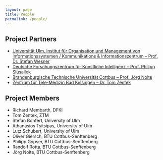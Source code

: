 ```yaml
---
layout: page
title: People
permalink: /people/
---
```


## Project Partners

* [Universität Ulm, Institut für Organisation und Management von Informationssystemen / Kommunikations & Informationszentrum – Prof. Dr. Stefan Wesner](http://www.uni-ulm.de/in/omi/)
* [Deutsche Forschungszentrum für Künstliche Intelligenz – Prof. Philipp Slusallek](https://www.dfki.de/web/forschung/asr)
* [Brandenburgische Technische Universität Cottbus – Prof. Jörg Nolte](https://www.b-tu.de/fg-betriebssysteme/)
* [Zentrum für Tele-Medizin Bad Kissingen – Dr. Tom Zentek](https://www.ztm.de/)


## Project Members

* Richard Membarth, DFKI
* Tom Zentek, ZTM
* Stefan Bonfert, University of Ulm
* Athanasios Tsitsipas, University of Ulm
* Lutz Schubert, University of Ulm
* Oliver Giersch, BTU Cottbus-Senftenberg
* Philipp Gypser, BTU Cottbus-Senftenberg
* Randolf Rotta, BTU Cottbus-Senftenberg
* Jörg Nolte, BTU Cottbus-Senftenberg


